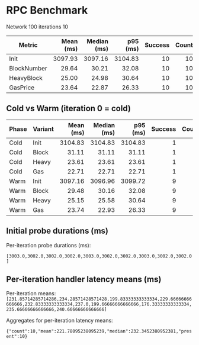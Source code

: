 # RPC Benchmark

Network 100 iterations 10

| Metric | Mean (ms) | Median (ms) | p95 (ms) | Success | Count |
| --- | ---: | ---: | ---: | ---: | ---: |
| Init | 3097.93 | 3097.16 | 3104.83 | 10 | 10 |
| BlockNumber | 29.64 | 30.21 | 32.08 | 10 | 10 |
| HeavyBlock | 25.00 | 24.98 | 30.64 | 10 | 10 |
| GasPrice | 23.64 | 22.87 | 26.33 | 10 | 10 |

## Cold vs Warm (iteration 0 = cold)

| Phase | Variant | Mean (ms) | Median (ms) | p95 (ms) | Success | Count |
| ----- | ------- | ----: | ------: | -----: | ----: | ----: |
| Cold | Init | 3104.83 | 3104.83 | 3104.83 | 1 | 1 |
| Cold | Block | 31.11 | 31.11 | 31.11 | 1 | 1 |
| Cold | Heavy | 23.61 | 23.61 | 23.61 | 1 | 1 |
| Cold | Gas | 22.71 | 22.71 | 22.71 | 1 | 1 |
| Warm | Init | 3097.16 | 3096.96 | 3099.72 | 9 | 9 |
| Warm | Block | 29.48 | 30.16 | 32.08 | 9 | 9 |
| Warm | Heavy | 25.15 | 25.58 | 30.64 | 9 | 9 |
| Warm | Gas | 23.74 | 22.93 | 26.33 | 9 | 9 |

## Initial probe durations (ms)

Per-iteration probe durations (ms):

`[3003.0,3002.0,3002.0,3002.0,3003.0,3002.0,3002.0,3003.0,3002.0,3002.0]`

## Per-iteration handler latency means (ms)

Per-iteration means: `[231.85714285714286,234.28571428571428,199.83333333333334,229.66666666666666,232.83333333333334,237.0,199.66666666666666,176.33333333333334,235.66666666666666,240.66666666666666]`

Aggregates for per-iteration latency means:

`{"count":10,"mean":221.78095238095239,"median":232.3452380952381,"present":10}`


